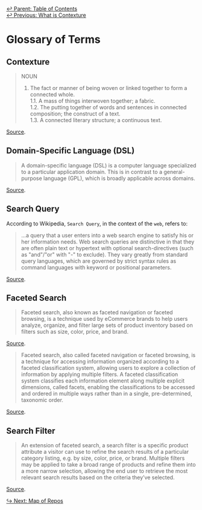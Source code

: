 ﻿[↩  Parent: Table of Contents](../README.md)  
[↩  Previous: What is Contexture](what-is-contexture.md)

# Glossary of Terms

## Contexture

> NOUN
> 1. The fact or manner of being woven or linked together to form a
> connected whole.  
> 1.1. A mass of things interwoven together; a fabric.  
> 1.2. The putting together of words and sentences in connected
> composition; the construct of a text.  
> 1.3. A connected literary structure; a continuous text.

[Source](https://en.oxforddictionaries.com/definition/us/contexture).

## Domain-Specific Language (DSL)

> A domain-specific language (DSL) is a computer language specialized
> to a particular application domain. This is in contrast to a
> general-purpose language (GPL), which is broadly applicable across
> domains.

[Source](https://en.wikipedia.org/wiki/Domain-specific_language).

## Search Query

According to Wikipedia, `Search Query`, in the context of the `web`, refers to:

> ...a query that a user enters into a web search engine to satisfy his or her
> information needs. Web search queries are distinctive in that they are often
> plain text or hypertext with optional search-directives (such as "and"/"or"
> with "-" to exclude). They vary greatly from standard query languages, which
> are governed by strict syntax rules as command languages with keyword or
> positional parameters.

[Source](https://en.wikipedia.org/wiki/Web_search_query).

## Faceted Search

> Faceted search, also known as faceted navigation or faceted browsing, is a
> technique used by eCommerce brands to help users analyze, organize, and
> filter large sets of product inventory based on filters such as size, color,
> price, and brand.

[Source](https://www.dynamicyield.com/glossary/faceted-search/).

> Faceted search, also called faceted navigation or faceted browsing, is a
> technique for accessing information organized according to a faceted
> classification system, allowing users to explore a collection of information
> by applying multiple filters. A faceted classification system classifies each
> information element along multiple explicit dimensions, called facets,
> enabling the classifications to be accessed and ordered in multiple ways
> rather than in a single, pre-determined, taxonomic order.

[Source](https://en.wikipedia.org/wiki/Faceted_search).

## Search Filter

> An extension of faceted search, a search filter is a specific product
> attribute a visitor can use to refine the search results of a particular
> category listing, e.g. by size, color, price, or brand. Multiple filters may
> be applied to take a broad range of products and refine them into a more
> narrow selection, allowing the end user to retrieve the most relevant search
> results based on the criteria they’ve selected.

[Source](https://www.dynamicyield.com/glossary/search-filter/).

[↪ Next: Map of Repos](map-of-repos.md)
